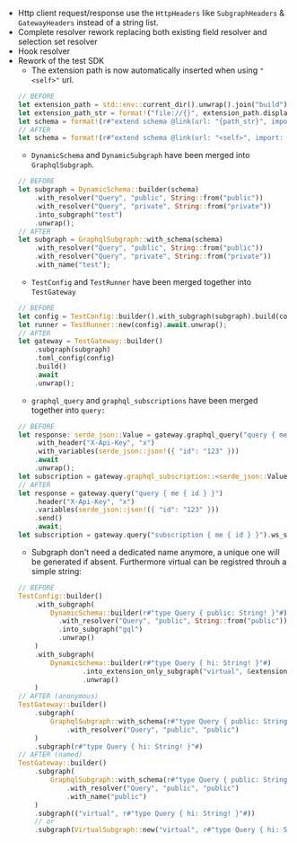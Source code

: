 - Http client request/response use the `HttpHeaders` like `SubgraphHeaders` & `GatewayHeaders` instead of a string list.
- Complete resolver rework replacing both existing field resolver and selection set resolver
- Hook resolver
- Rework of the test SDK
  - The extension path is now automatically inserted when using `"<self>"` url.
  ```rust
  // BEFORE
  let extension_path = std::env::current_dir().unwrap().join("build");
  let extension_path_str = format!("file://{}", extension_path.display());
  let schema = format!(r#"extend schema @link(url: "{path_str}", import: ["@x"])"#);
  // AFTER
  let schema = format!(r#"extend schema @link(url: "<self>", import: ["@x"])"#);
  ```
  - `DynamicSchema` and `DynamicSubgraph` have been merged into `GraphqlSubgraph`.
  ```rust
  // BEFORE
  let subgraph = DynamicSchema::builder(schema)
      .with_resolver("Query", "public", String::from("public"))
      .with_resolver("Query", "private", String::from("private"))
      .into_subgraph("test")
      .unwrap();
  // AFTER
  let subgraph = GraphqlSubgraph::with_schema(schema)
      .with_resolver("Query", "public", String::from("public"))
      .with_resolver("Query", "private", String::from("private"))
      .with_name("test");
  ```
  - `TestConfig` and `TestRunner` have been merged together into `TestGateway`
  ```rust
  // BEFORE
  let config = TestConfig::builder().with_subgraph(subgraph).build(config).unwrap();
  let runner = TestRunner::new(config).await.unwrap();
  // AFTER
  let gateway = TestGateway::builder()
      .subgraph(subgraph)
      .toml_config(config)
      .build()
      .await
      .unwrap();
  ```
  - `graphql_query` and `graphql_subscriptions` have been merged together into `query:`
  ```rust
  // BEFORE
  let response: serde_json::Value = gateway.graphql_query("query { me { id } }")
      .with_header("X-Api-Key", "x")
      .with_variables(serde_json::json!({ "id": "123" }))
      .await
      .unwrap();
  let subscription = gateway.graphql_subscription::<serde_json::Value>(("subscription { me { id } }").await.unwrap();
  // AFTER
  let response = gateway.query("query { me { id } }")
      .header("X-Api-Key", "x")
      .variables(serde_json::json!({ "id": "123" }))
      .send()
      .await;
  let subscription = gateway.query("subscription { me { id } }").ws_stream().await;
  ```
  - Subgraph don't need a dedicated name anymore, a unique one will be generated if absent. Furthermore virtual can be registred throuh a simple string:
  ```rust
  // BEFORE
  TestConfig::builder()
      .with_subgraph(
          DynamicSchema::builder(r#"type Query { public: String! }"#)
            .with_resolver("Query", "public", String::from("public"))
            .into_subgraph("gql")
            .unwrap()
      )
      .with_subgraph(
          DynamicSchema::builder(r#"type Query { hi: String! }"#)
                  .into_extension_only_subgraph("virtual", &extension_path)
                  .unwrap()
      )
  // AFTER (anonymous)
  TestGateway::builder()
      .subgraph(
          GraphqlSubgraph::with_schema(r#"type Query { public: String! }"#)
              .with_resolver("Query", "public", "public")
      )
      .subgraph(r#"type Query { hi: String! }"#)
  // AFTER (named)
  TestGateway::builder()
      .subgraph(
          GraphqlSubgraph::with_schema(r#"type Query { public: String! }"#)
              .with_resolver("Query", "public", "public")
              .with_name("public")
      )
      .subgraph(("virtual", r#"type Query { hi: String! }"#))
      // or
      .subgraph(VirtualSubgraph::new("virtual", r#"type Query { hi: String! }"#))
  ```
